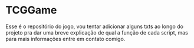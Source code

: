 # TCGGame

Esse é o repositório do jogo, vou tentar adicionar alguns txts ao longo do projeto pra dar uma breve explicação de qual a função de cada script, mas para mais informações entre em contato comigo.
